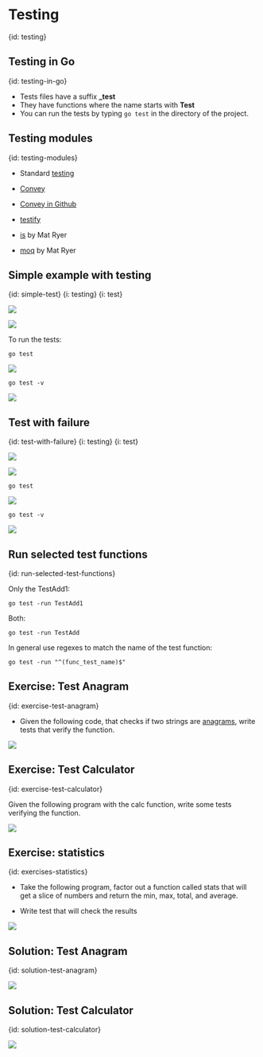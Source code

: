 # Testing
{id: testing}

## Testing in Go
{id: testing-in-go}

* Tests files have a suffix **_test**
* They have functions where the name starts with **Test**
* You can run the tests by typing `go test` in the directory of the project.


## Testing modules
{id: testing-modules}

* Standard [testing](https://golang.org/pkg/testing/)

* [Convey](http://goconvey.co/)
* [Convey in Github](https://github.com/smartystreets/goconvey)

* [testify](https://github.com/stretchr/testify)


* [is](https://github.com/matryer/is) by Mat Ryer
* [moq](https://github.com/matryer/moq) by Mat Ryer


## Simple example with testing
{id: simple-test}
{i: testing}
{i: test}

![](examples/simple-test/comp.go)

![](examples/simple-test/comp_test.go)

To run the tests:

```
go test
```

![](examples/simple-test/test.out)


```
go test -v
```

![](examples/simple-test/test-v.out)

## Test with failure
{id: test-with-failure}
{i: testing}
{i: test}

![](examples/test-fail/comp2.go)

![](examples/test-fail/comp2_test.go)

```
go test
```

![](examples/test-fail/test.out)

```
go test -v
```

![](examples/test-fail/test-v.out)

## Run selected test functions
{id: run-selected-test-functions}

Only the TestAdd1:

```
go test -run TestAdd1
```

Both:

```
go test -run TestAdd
```

In general use regexes to match the name of the test function:

```
go test -run "^(func_test_name)$"
```

## Exercise: Test Anagram
{id: exercise-test-anagram}

* Given the following code, that checks if two strings are [anagrams](https://en.wikipedia.org/wiki/Anagram), write tests that verify the function.

![](examples/anagram/anagram.go)

## Exercise: Test Calculator
{id: exercise-test-calculator}

Given the following program with the calc function, write some tests verifying the function.

![](examples/test-calc/calc.go)


## Exercise: statistics
{id: exercises-statistics}

* Take the following program, factor out a function called stats that will get a slice of numbers and return the min, max, total, and average.

* Write test that will check the results

![](examples/statistics/statistics.go)


## Solution: Test Anagram
{id: solution-test-anagram}

![](examples/anagram/anagram_test.go)

## Solution: Test Calculator
{id: solution-test-calculator}

![](examples/test-calc/calc_test.go)

